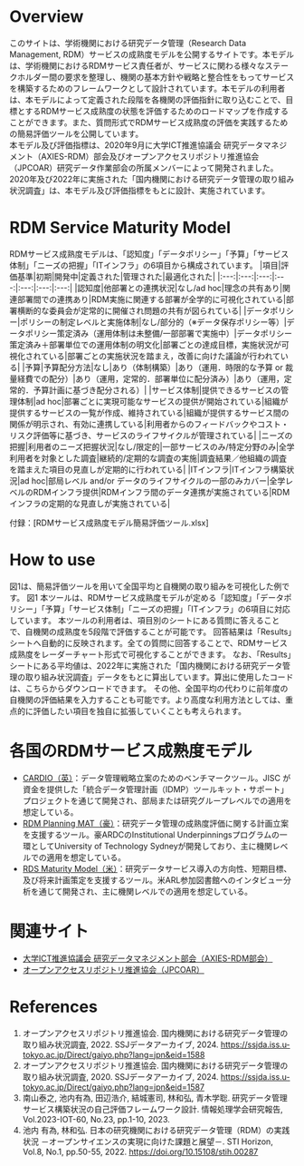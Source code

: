 # Overview
このサイトは、学術機関における研究データ管理（Research Data Management, RDM）サービスの成熟度モデルを公開するサイトです。本モデルは、学術機関におけるRDMサービス責任者が、サービスに関わる様々なステークホルダー間の要求を整理し、機関の基本方針や戦略と整合性をもってサービスを構築するためのフレームワークとして設計されています。本モデルの利用者は、本モデルによって定義された段階を各機関の評価指針に取り込むことで、目標とするRDMサービス成熟度の状態を評価するためのロードマップを作成することができます。また、質問形式でRDMサービス成熟度の評価を実践するための簡易評価ツールを公開しています。<br>
本モデル及び評価指標は、2020年9月に大学ICT推進協議会 研究データマネジメント（AXIES-RDM）部会及びオープンアクセスリポジトリ推進協会（JPCOAR）研究データ作業部会の所属メンバーによって開発されました。2020年及び2022年に実施された「国内機関における研究データ管理の取り組み状況調査」は、本モデル及び評価指標をもとに設計、実施されています。

# RDM Service Maturity Model
RDMサービス成熟度モデルは、「認知度」「データポリシー」「予算」「サービス体制」「ニーズの把握」「ITインフラ」の6項目から構成されています。
|項目|評価基準|初期|開発中|定義された|管理された|最適化された|
|:---:|:---:|:---:|:---:|:---:|:---:|:---:|
|認知度|他部署との連携状況|なし/ad hoc|理念の共有あり|関連部署間での連携あり|RDM実施に関連する部署が全学的に可視化されている|部署横断的な委員会が定常的に開催され問題の共有が図られている|
|データポリシー|ポリシーの制定レベルと実施体制|なし/部分的（※データ保存ポリシー等）|データポリシー策定済み（運用体制は未整備/一部部署で実施中）|データポリシー策定済み＋部署単位での運用体制の明文化|部署ごとの達成目標，実施状況が可視化されている|部署ごとの実施状況を踏まえ，改善に向けた議論が行われている|
|予算|予算配分方法|なし|あり（体制構築）|あり（運用．時限的な予算 or 裁量経費での配分）|あり（運用，定常的．部署単位に配分済み）|あり（運用，定常的．予算計画に基づき配分される）|
|サービス体制|提供できるサービスの管理体制|ad hoc|部署ごとに実現可能なサービスの提供が開始されている|組織が提供するサービスの一覧が作成、維持されている|組織が提供するサービス間の関係が明示され、有効に連携している|利用者からのフィードバックやコスト・リスク評価等に基づき、サービスのライフサイクルが管理されている|
|ニーズの把握|利用者のニーズ把握状況|なし/限定的|一部サービスのみ/特定分野のみ|全学利用者を対象とした調査|継続的/定期的な調査の実施|調査結果／他組織の調査を踏まえた項目の見直しが定期的に行われている|
|ITインフラ|ITインフラ構築状況|ad hoc|部局レベル and/or データのライフサイクルの一部のみカバー|全学レベルのRDMインフラ提供|RDMインフラ間のデータ連携が実施されている|RDMインフラの定期的な見直しが実施されている|

付録：[RDMサービス成熟度モデル簡易評価ツール.xlsx]


# How to use
図1は、簡易評価ツールを用いて全国平均と自機関の取り組みを可視化した例です。
図1
本ツールは、RDMサービス成熟度モデルが定める「認知度」「データポリシー」「予算」「サービス体制」「ニーズの把握」「ITインフラ」の6項目に対応しています。
本ツールの利用者は、項目別のシートにある質問に答えることで、自機関の成熟度を5段階で評価することが可能です。
回答結果は「Results」シートへ自動的に反映されます。全ての質問に回答することで、RDMサービス成熟度をレーダーチャート形式で可視化することができます。
なお、「Results」シートにある平均値は、2022年に実施された「国内機関における研究データ管理の取り組み状況調査」データをもとに算出しています。算出に使用したコードは、こちらからダウンロードできます。
その他、全国平均の代わりに前年度の自機関の評価結果を入力することも可能です。より高度な利用方法としては、重点的に評価したい項目を独自に拡張していくことも考えられます。

# 各国のRDMサービス成熟度モデル
- [CARDIO（英）](https://www.dcc.ac.uk/resources/tools/cardio)：データ管理戦略立案のためのベンチマークツール。JISC が資金を提供した「統合データ管理計画（IDMP）ツールキット・サポート」プロジェクトを通じて開発され、部局または研究グループレベルでの適用を想定している。
- [RDM Planning MAT（豪）](https://doi.org/10.26195/xv24-cr59)：研究データ管理の成熟度評価に関する計画立案を支援するツール。豪ARDCのInstitutional Underpinningsプログラムの一環としてUniversity of Technology Sydneyが開発しており、主に機関レベルでの適用を想定している。
- [RDS Maturity Model（米）](https://doi.org/10.14288/1.0343479)：研究データサービス導入の方向性、短期目標、及び将来計画策定を支援するツール。米ARL参加図書館へのインタビュー分析を通じて開発され、主に機関レベルでの適用を想定している。

# 関連サイト
- [大学ICT推進協議会 研究データマネジメント部会（AXIES-RDM部会）](https://rdm.axies.jp/)
- [オープンアクセスリポジトリ推進協会（JPCOAR）](https://jpcoar.repo.nii.ac.jp/)

# References
1. オープンアクセスリポジトリ推進協会. 国内機関における研究データ管理の取り組み状況調査, 2022. SSJデータアーカイブ, 2024. https://ssjda.iss.u-tokyo.ac.jp/Direct/gaiyo.php?lang=jpn&eid=1588
2. オープンアクセスリポジトリ推進協会. 国内機関における研究データ管理の取り組み状況調査, 2020. SSJデータアーカイブ, 2024. https://ssjda.iss.u-tokyo.ac.jp/Direct/gaiyo.php?lang=jpn&eid=1587
3. 南山泰之, 池内有為, 田辺浩介, 結城憲司, 林和弘, 青木学聡. 研究データ管理サービス構築状況の自己評価フレームワーク設計. 情報処理学会研究報告, Vol.2023-IOT-60, No.23, pp.1-10, 2023.
4. 池内 有為, 林和弘. 日本の研究機関における研究データ管理（RDM）の実践状況 －オープンサイエンスの実現に向けた課題と展望－. STI Horizon, Vol.8, No.1, pp.50-55, 2022. https://doi.org/10.15108/stih.00287
